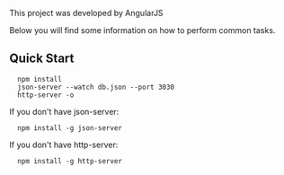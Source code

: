 This project was developed by AngularJS

Below you will find some information on how to perform common tasks.<br>


## Quick Start

```
  npm install
  json-server --watch db.json --port 3030
  http-server -o
```

  If you don't have json-server:

```
  npm install -g json-server
```

  If you don't have http-server:

```
  npm install -g http-server
```